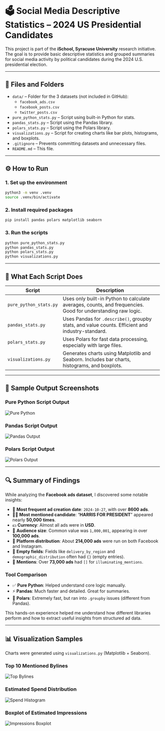 
# 🗳️ Social Media Descriptive Statistics – 2024 US Presidential Candidates

This project is part of the **iSchool, Syracuse University** research initiative. The goal is to provide basic descriptive statistics and grouped summaries for social media activity by political candidates during the 2024 U.S. presidential election.

---

## 📁 Files and Folders

- `data/` – Folder for the 3 datasets (not included in GitHub):
  - `facebook_ads.csv`
  - `facebook_posts.csv`
  - `twitter_posts.csv`
- `pure_python_stats.py` – Script using built-in Python for stats.
- `pandas_stats.py` – Script using the Pandas library.
- `polars_stats.py` – Script using the Polars library.
- `visualizations.py` – Script for creating charts like bar plots, histograms, and boxplots.
- `.gitignore` – Prevents committing datasets and unnecessary files.
- `README.md` – This file.

---

## ⚙️ How to Run

### 1. Set up the environment
```bash
python3 -m venv .venv
source .venv/bin/activate
```

### 2. Install required packages
```bash
pip install pandas polars matplotlib seaborn
```

### 3. Run the scripts
```bash
python pure_python_stats.py
python pandas_stats.py
python polars_stats.py
python visualizations.py
```

---

## 🧠 What Each Script Does

| Script               | Description |
|----------------------|-------------|
| `pure_python_stats.py` | Uses only built-in Python to calculate averages, counts, and frequencies. Good for understanding raw logic. |
| `pandas_stats.py`      | Uses Pandas for `.describe()`, groupby stats, and value counts. Efficient and industry-standard. |
| `polars_stats.py`      | Uses Polars for fast data processing, especially with large files. |
| `visualizations.py`    | Generates charts using Matplotlib and Seaborn. Includes bar charts, histograms, and boxplots. |

---

## 🧪 Sample Output Screenshots

### Pure Python Script Output  
![Pure Python](assets/pure_python.png)

### Pandas Script Output  
![Pandas Output](assets/pandas.png)

### Polars Script Output  
![Polars Output](assets/polars.png)

---

## 🔍 Summary of Findings

While analyzing the **Facebook ads dataset**, I discovered some notable insights:

- 📅 **Most frequent ad creation date**: `2024-10-27`, with over **8600 ads**.
- 🧑‍💼 **Most mentioned candidate**: “**HARRIS FOR PRESIDENT**” appeared nearly **50,000 times**.
- 💵 **Currency**: Almost all ads were in **USD**.
- 🎯 **Audience size**: Common value was `1,000,001`, appearing in over **100,000 ads**.
- 📱 **Platform distribution**: About **214,000 ads** were run on both Facebook and Instagram.
- 📍 **Empty fields**: Fields like `delivery_by_region` and `demographic_distribution` often had `{}` (empty entries).
- 💬 **Mentions**: Over **73,000 ads** had `[]` for `illuminating_mentions`.

### Tool Comparison

- ✅ **Pure Python**: Helped understand core logic manually.
- ⚡ **Pandas**: Much faster and detailed. Great for summaries.
- 🚀 **Polars**: Extremely fast, but ran into `.groupby` issues (different from Pandas).

This hands-on experience helped me understand how different libraries perform and how to extract useful insights from structured ad data.

---

## 📊 Visualization Samples

Charts were generated using `visualizations.py` (Matplotlib + Seaborn).

### Top 10 Mentioned Bylines  
![Top Bylines](assets/byline_bar.png)

### Estimated Spend Distribution  
![Spend Histogram](assets/spend_hist.png)

### Boxplot of Estimated Impressions  
![Impressions Boxplot](assets/impressions_box.png)

